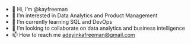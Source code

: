 - 👋 Hi, I’m @kayfreeman
- 👀 I’m interested in Data Analytics and Product Management
- 🌱 I’m currently learning SQL and DevOps
- 💞️ I’m looking to collaborate on data analytics and business intelligence
- 📫 How to reach me adeyinkafreeman@gmail.com

<!---
kayfreeman/kayfreeman is a ✨ special ✨ repository because its `README.md` (this file) appears on your GitHub profile.
You can click the Preview link to take a look at your changes.
--->
